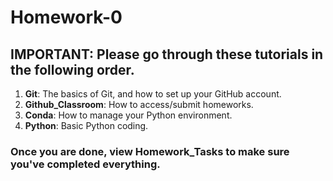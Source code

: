 # Homework-0

## IMPORTANT: Please go through these tutorials in the following order.

1. **Git**: The basics of Git, and how to set up your GitHub account.
2. **Github_Classroom**: How to access/submit homeworks.
3. **Conda**: How to manage your Python environment.
4. **Python**: Basic Python coding.

### Once you are done, view **Homework_Tasks** to make sure you've completed everything.